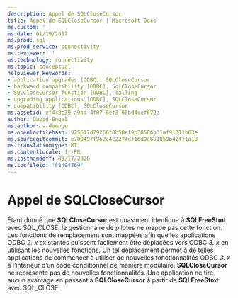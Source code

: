 ```yaml
---
description: Appel de SQLCloseCursor
title: Appel de SQLCloseCursor | Microsoft Docs
ms.custom: ''
ms.date: 01/19/2017
ms.prod: sql
ms.prod_service: connectivity
ms.reviewer: ''
ms.technology: connectivity
ms.topic: conceptual
helpviewer_keywords:
- application upgrades [ODBC], SQLCloseCursor
- backward compatibility [ODBC], SqlCloseCursor
- SQLCloseCursor function [ODBC], calling
- upgrading applications [ODBC], SQLCloseCursor
- compatibility [ODBC], SQLCloseCursor
ms.assetid: ef448c39-a9ad-4f07-8ef3-65bd4cef672a
author: David-Engel
ms.author: v-daenge
ms.openlocfilehash: 925617d79266f0b50ef9b38586b31af91311b63e
ms.sourcegitcommit: e700497f962e4c2274df16d9e651059b42ff1a10
ms.translationtype: MT
ms.contentlocale: fr-FR
ms.lasthandoff: 08/17/2020
ms.locfileid: "88494769"
---
```

# <a name="calling-sqlclosecursor"></a>Appel de SQLCloseCursor
Étant donné que **SQLCloseCursor** est quasiment identique à **SQLFreeStmt** avec SQL_CLOSE, le gestionnaire de pilotes ne mappe pas cette fonction. Les fonctions de remplacement sont mappées afin que les applications ODBC *2. x* existantes puissent facilement être déplacées vers ODBC *3. x* en utilisant les nouvelles fonctions. Un tel déplacement permet à de telles applications de commencer à utiliser de nouvelles fonctionnalités ODBC *3. x* à l’intérieur d’un code conditionnel de manière modulaire. **SQLCloseCursor** ne représente pas de nouvelles fonctionnalités. Une application ne tire aucun avantage en passant à **SQLCloseCursor** à partir de **SQLFreeStmt** avec SQL_CLOSE.
